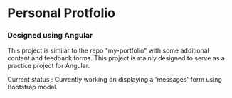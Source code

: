 # Personal Protfolio  

  
### Designed using Angular


This project is similar to the repo "my-portfolio" with
some additional content and feedback forms. This project is mainly designed to serve as a practice project for Angular.  
  
  
    
Current status : Currently working on displaying a 'messages' form using Bootstrap modal.